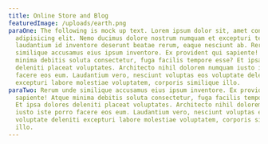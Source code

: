 ```yaml
---
title: Online Store and Blog
featuredImage: /uploads/earth.png
paraOne: The following is mock up text. Lorem ipsum dolor sit, amet consectetur
  adipisicing elit. Nemo ducimus dolore nostrum numquam et excepturi tempore,
  laudantium id inventore deserunt beatae rerum, eaque nesciunt ab. Rerum unde
  similique accusamus eius ipsum inventore. Ex provident qui sapiente! Atque
  minima debitis soluta consectetur, fuga facilis tempore esse? Et ipsa dolores
  deleniti placeat voluptates. Architecto nihil dolorem numquam iusto iste porro
  facere eos eum. Laudantium vero, nesciunt voluptas eos voluptate deleniti
  excepturi labore molestiae voluptatem, corporis similique illo.
paraTwo: Rerum unde similique accusamus eius ipsum inventore. Ex provident qui
  sapiente! Atque minima debitis soluta consectetur, fuga facilis tempore esse?
  Et ipsa dolores deleniti placeat voluptates. Architecto nihil dolorem numquam
  iusto iste porro facere eos eum. Laudantium vero, nesciunt voluptas eos
  voluptate deleniti excepturi labore molestiae voluptatem, corporis similique
  illo.
---
```

